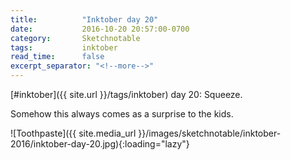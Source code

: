 ```yaml
---
title:          "Inktober day 20"
date:           2016-10-20 20:57:00-0700
category:       Sketchnotable
tags:           inktober
read_time:      false
excerpt_separator: "<!--more-->"
---
```

[#inktober]({{ site.url }}/tags/inktober) day 20: Squeeze.

Somehow this always comes as a surprise to the kids.

![Toothpaste]({{ site.media_url }}/images/sketchnotable/inktober-2016/inktober-day-20.jpg){:loading="lazy"}

<!--more-->